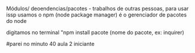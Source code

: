 Módulos/ deoendencias/pacotes - trabalhos de outras pessoas, para usar issp usamos o npm (node package manager) é o gerenciador de pacotes do node

digitamos no terminal "npm install pacote (nome do pacote, ex: inquirer)

#parei no minuto 40 aula 2 iniciante
